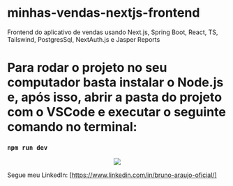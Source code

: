# minhas-vendas-nextjs-frontend
Frontend do aplicativo de vendas usando Next.js, Spring Boot, React, TS, Tailswind, PostgresSql, NextAuth.js e Jasper Reports

# Para rodar o projeto no seu computador basta instalar o Node.js e, após isso, abrir a pasta do projeto com o VSCode e executar o seguinte comando no terminal:

### `npm run dev`

<p align="center">
<img src="https://github.com/bruno130187/minhas-vendas-nextjs-frontend/blob/main/minhas-vendas-next.png" />
</p> 

Segue meu LinkedIn: [https://www.linkedin.com/in/bruno-araujo-oficial/]
